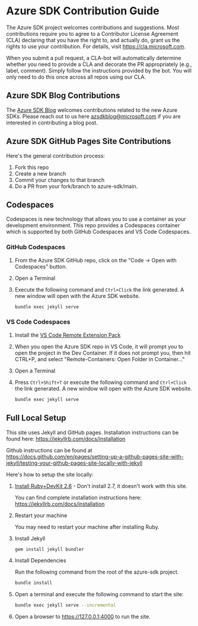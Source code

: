 # Azure SDK Contribution Guide

The Azure SDK project welcomes contributions and suggestions.  Most contributions require you to agree to a Contributor License Agreement (CLA) declaring that you have the right to, and actually do, grant us the rights to use your contribution. For details, visit https://cla.microsoft.com.

When you submit a pull request, a CLA-bot will automatically determine whether you need to provide a CLA and decorate the PR appropriately (e.g., label, comment). Simply follow the instructions provided by the bot. You will only need to do this once across all repos using our CLA.

## Azure SDK Blog Contributions

The [Azure SDK Blog](https://aka.ms/azsdk/blog) welcomes contributions related to the new Azure SDKs.  Please reach out to us here [azsdkblog@microsoft.com](mailto:azsdkblog@microsoft.com) if you are interested in contributing a blog post.

## Azure SDK GitHub Pages Site Contributions

Here's the general contribution process:

1. Fork this repo
1. Create a new branch
1. Commit your changes to that branch
1. Do a PR from your fork/branch to azure-sdk/main.

## Codespaces

Codespaces is new technology that allows you to use a container as your development environment. This repo provides a Codespaces container which is supported by both GitHub Codespaces and VS Code Codespaces.

### GitHub Codespaces

1. From the Azure SDK GitHub repo, click on the "Code -> Open with Codespaces" button.
1. Open a Terminal
1. Execute the following command and `Ctrl+Click` the link generated.  A new window will open with the Azure SDK website.

    ```bash
    bundle exec jekyll serve
    ```

### VS Code Codespaces

1. Install the [VS Code Remote Extension Pack](https://marketplace.visualstudio.com/items?itemName=ms-vscode-remote.vscode-remote-extensionpack)
1. When you open the Azure SDK repo in VS Code, it will prompt you to open the project in the Dev Container. If it does not prompt you, then hit CTRL+P, and select "Remote-Containers: Open Folder in Container..."
1. Open a Terminal
1. Press `Ctrl+Shift+T` or execute the following command and `Ctrl+Click` the link generated.  A new window will open with the Azure SDK website.

    ```bash
    bundle exec jekyll serve
    ```

## Full Local Setup

This site uses Jekyll and GitHub pages. Installation instructions can be found here: https://jekyllrb.com/docs/installation

Github instructions can be found at https://docs.github.com/en/pages/setting-up-a-github-pages-site-with-jekyll/testing-your-github-pages-site-locally-with-jekyll

Here's how to setup the site locally:

1. [Install Ruby+DevKit 2.6](https://rubyinstaller.org/downloads/) - Don't install 2.7, it doesn't work with this site.

    You can find complete installation instructions here: https://jekyllrb.com/docs/installation

1. Restart your machine

    You may need to restart your machine after installing Ruby.

1. Install Jekyll

    ```bash
    gem install jekyll bundler
    ```

1. Install Dependencies

    Run the following command from the root of the azure-sdk project.

    ```bash
    bundle install
    ```

1. Open a terminal and execute the following command to start the site:

    ```bash
    bundle exec jekyll serve --incremental
    ```

1. Open a browser to https://127.0.0.1:4000 to run the site.

